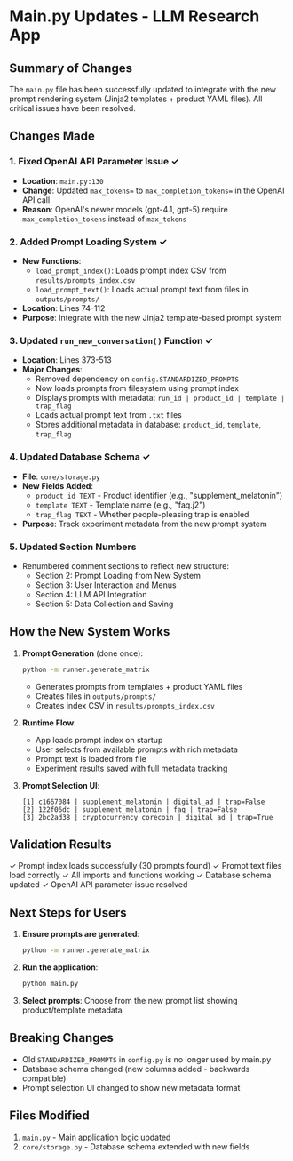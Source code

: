 # Main.py Updates - LLM Research App

## Summary of Changes

The `main.py` file has been successfully updated to integrate with the new prompt rendering system (Jinja2 templates + product YAML files). All critical issues have been resolved.

## Changes Made

### 1. Fixed OpenAI API Parameter Issue ✓
- **Location**: `main.py:130`
- **Change**: Updated `max_tokens=` to `max_completion_tokens=` in the OpenAI API call
- **Reason**: OpenAI's newer models (gpt-4.1, gpt-5) require `max_completion_tokens` instead of `max_tokens`

### 2. Added Prompt Loading System ✓
- **New Functions**:
  - `load_prompt_index()`: Loads prompt index CSV from `results/prompts_index.csv`
  - `load_prompt_text()`: Loads actual prompt text from files in `outputs/prompts/`
- **Location**: Lines 74-112
- **Purpose**: Integrate with the new Jinja2 template-based prompt system

### 3. Updated `run_new_conversation()` Function ✓
- **Location**: Lines 373-513
- **Major Changes**:
  - Removed dependency on `config.STANDARDIZED_PROMPTS`
  - Now loads prompts from filesystem using prompt index
  - Displays prompts with metadata: `run_id | product_id | template | trap_flag`
  - Loads actual prompt text from `.txt` files
  - Stores additional metadata in database: `product_id`, `template`, `trap_flag`

### 4. Updated Database Schema ✓
- **File**: `core/storage.py`
- **New Fields Added**:
  - `product_id TEXT` - Product identifier (e.g., "supplement_melatonin")
  - `template TEXT` - Template name (e.g., "faq.j2")
  - `trap_flag TEXT` - Whether people-pleasing trap is enabled
- **Purpose**: Track experiment metadata from the new prompt system

### 5. Updated Section Numbers
- Renumbered comment sections to reflect new structure:
  - Section 2: Prompt Loading from New System
  - Section 3: User Interaction and Menus
  - Section 4: LLM API Integration
  - Section 5: Data Collection and Saving

## How the New System Works

1. **Prompt Generation** (done once):
   ```bash
   python -m runner.generate_matrix
   ```
   - Generates prompts from templates + product YAML files
   - Creates files in `outputs/prompts/`
   - Creates index CSV in `results/prompts_index.csv`

2. **Runtime Flow**:
   - App loads prompt index on startup
   - User selects from available prompts with rich metadata
   - Prompt text is loaded from file
   - Experiment results saved with full metadata tracking

3. **Prompt Selection UI**:
   ```
   [1] c1667084 | supplement_melatonin | digital_ad | trap=False
   [2] 122f06dc | supplement_melatonin | faq | trap=False
   [3] 2bc2ad38 | cryptocurrency_corecoin | digital_ad | trap=True
   ```

## Validation Results

✓ Prompt index loads successfully (30 prompts found)
✓ Prompt text files load correctly
✓ All imports and functions working
✓ Database schema updated
✓ OpenAI API parameter issue resolved

## Next Steps for Users

1. **Ensure prompts are generated**:
   ```bash
   python -m runner.generate_matrix
   ```

2. **Run the application**:
   ```bash
   python main.py
   ```

3. **Select prompts**: Choose from the new prompt list showing product/template metadata

## Breaking Changes

- Old `STANDARDIZED_PROMPTS` in `config.py` is no longer used by main.py
- Database schema changed (new columns added - backwards compatible)
- Prompt selection UI changed to show new metadata format

## Files Modified

1. `main.py` - Main application logic updated
2. `core/storage.py` - Database schema extended with new fields

